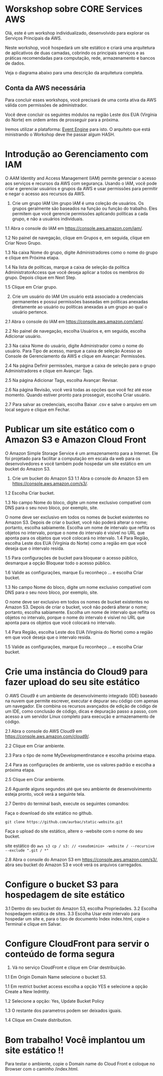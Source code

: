 # Worskshop sobre CORE Services AWS

Olá, este é um workshop individualizado, desenvolvido para explorar os Serviços Principais da AWS.

Neste workshop, você hospedará um site estático e criará uma arquitetura de aplicativos de duas camadas, cobrindo os principais serviços e as práticas recomendadas para computação, rede, armazenamento e bancos de dados.

Veja o diagrama abaixo para uma descrição da arquitetura completa.

## Conta da AWS necessária
Para concluir esses workshops, você precisará de uma conta ativa da AWS válida com permissões de administrador. 

Você deve concluir os seguintes módulos na região Leste dos EUA (Virgínia do Norte) em ordem antes de prosseguir para a próxima.

Iremos utilizar a plataforma: [Event Engine](https://dashboard.eventengine.run/login) para isto. O arquiteto que está ministrando o Workshop deve lhe passar algum HASH.

# Introdução ao Gerenciamento com IAM

O AAM Identity and Access Management (IAM) permite gerenciar o acesso aos serviços e recursos da AWS com segurança. Usando o IAM, você pode criar e gerenciar usuários e grupos da AWS e usar permissões para permitir e negar o acesso aos recursos da AWS.

1. Crie um grupo IAM
Um grupo IAM é uma coleção de usuários. Os grupos geralmente são baseados na função ou função do trabalho. Eles permitem que você gerencie permissões aplicando políticas a cada grupo, e não a usuários individuais.

1.1 Abra o console do IAM em https://console.aws.amazon.com/iam/.

1.2 No painel de navegação, clique em Grupos e, em seguida, clique em Criar Novo Grupo.

1.3 Na caixa Nome do grupo, digite Administradores como o nome do grupo e clique em Próxima etapa.

1.4 Na lista de políticas, marque a caixa de seleção da política AdministratorAccess que você deseja aplicar a todos os membros do grupo. Depois clique em Next Step.

1.5 Clique em Criar grupo.

2. Crie um usuário do IAM
Um usuário está associado a credenciais permanentes e possui permissões baseadas em políticas anexadas diretamente ao usuário ou políticas anexadas a um grupo ao qual o usuário pertence.

2.1 Abra o console do IAM em https://console.aws.amazon.com/iam/.

2.2 No painel de navegação, escolha Usuários e, em seguida, escolha Adicionar usuário.

2.3 Na caixa Nome do usuário, digite Administrador como o nome do usuário. Para Tipo de acesso, marque a caixa de seleção Acesso ao Console de Gerenciamento da AWS e clique em Avançar: Permissões.

2.4 Na página Definir permissões, marque a caixa de seleção para o grupo Administradores e clique em Avançar: Tags.

2.5 Na página Adicionar Tags, escolha Avançar: Revisar.

2.6 Na página Revisão, você verá todas as opções que você fez até esse momento. Quando estiver pronto para prosseguir, escolha Criar usuário.

2.7 Para salvar as credenciais, escolha Baixar .csv e salve o arquivo em um local seguro e clique em Fechar.

# Publicar um site estático com o Amazon S3 e Amazon Cloud Front

O Amazon Simple Storage Service é um armazenamento para a Internet. Ele foi projetado para facilitar a computação em escala da web para os desenvolvedores e você também pode hospedar um site estático em um bucket do Amazon S3.

1. Crie um bucket do Amazon S3
1.1 Abra o console do Amazon S3 em https://console.aws.amazon.com/s3/.

1.2 Escolha Criar bucket.

1.3 No campo Nome do bloco, digite um nome exclusivo compatível com DNS para o seu novo bloco, por exemplo, <seu nome-> site.

O nome deve ser exclusivo em todos os nomes de bucket existentes no Amazon S3.
Depois de criar o bucket, você não poderá alterar o nome; portanto, escolha sabiamente.
Escolha um nome de intervalo que reflita os objetos no intervalo, porque o nome do intervalo é visível no URL que aponta para os objetos que você colocará no intervalo.
1.4 Para Região, escolha Leste dos EUA (Virgínia do Norte) como a região em que você deseja que o intervalo resida.

1.5 Para configurações de bucket para bloquear o acesso público, desmarque a opção Bloquear todo o acesso público.

1.6 Valide as configurações, marque Eu reconheço ... e escolha Criar bucket.

1.3 No campo Nome do bloco, digite um nome exclusivo compatível com DNS para o seu novo bloco, por exemplo, <seu nome-> site.

O nome deve ser exclusivo em todos os nomes de bucket existentes no Amazon S3.
Depois de criar o bucket, você não poderá alterar o nome; portanto, escolha sabiamente.
Escolha um nome de intervalo que reflita os objetos no intervalo, porque o nome do intervalo é visível no URL que aponta para os objetos que você colocará no intervalo.

1.4 Para Região, escolha Leste dos EUA (Virgínia do Norte) como a região em que você deseja que o intervalo resida.

1.5 Valide as configurações, marque Eu reconheço ... e escolha Criar bucket.

# Crie uma instância do Cloud9 para fazer upload do seu site estático

O AWS Cloud9 é um ambiente de desenvolvimento integrado (IDE) baseado na nuvem que permite escrever, executar e depurar seu código com apenas um navegador. 
Ele combina os recursos avançados de edição de código de um IDE, como conclusão de código, dicas e depuração passo a passo, com acesso a um servidor Linux completo para execução e armazenamento de código.

2.1 Abra o console do AWS Cloud9 em https://console.aws.amazon.com/cloud9/.

2.2 Clique em Criar ambiente.

2.3 Para o tipo de nome MyDevelopmentInstance e escolha próxima etapa.

2.4 Para as configurações de ambiente, use os valores padrão e escolha a próxima etapa.

2.5 Clique em Criar ambiente.

2.6 Aguarde alguns segundos até que seu ambiente de desenvolvimento esteja pronto, você verá a seguinte tela.

2.7 Dentro do terminal bash, execute os seguintes comandos:

Faça o download do site estático no github.

`git clone https://github.com/aurbac/static-website.git`

Faça o upload do site estático, altere o <seudominio> -website com o nome do seu bucket.

site estático do `aws s3 cp / s3: // <seudominio> -website / --recursive --exclude ".git / *"`

2.8 Abra o console do Amazon S3 em https://console.aws.amazon.com/s3/, abra seu bucket do Amazon S3 e você verá os arquivos carregados.

# Configure o bucket S3 para hospedagem de site estático

3.1 Dentro do seu bucket do Amazon S3, escolha Propriedades.
3.2 Escolha hospedagem estática de sites.
3.3 Escolha Usar este intervalo para hospedar um site e, para o tipo de documento Index index.html, copie o Terminal e clique em Salvar.

# Configure CloudFront para servir o conteúdo de forma segura

1. Vá no serviço CloudFront e clique em Criar destribuição.

1.1 Em Origin Domain Name selecione o bucket S3.

1.1 Em restrict bucket access escolha a opção YES e selecione a opção Create a New Iedntity.

1.2 Selecione a opção: Yes, Update Bucket Policy

1.3 O restante dos parametros podem ser deixados iguais.

1.4 Clique em Create distribution.

# Bom trabalho! Você implantou um site estático !!

Para testar o ambiente, copie o Domain name do Cloud Front e coloque no Browser com o caminho /index.html.


















